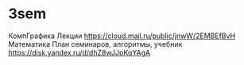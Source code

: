 # 3sem


КомпГрафика Лекции https://cloud.mail.ru/public/jnwW/2EMBEfBvH
Математика План семинаров, алгоритмы, учебник https://disk.yandex.ru/d/dhZ8wJJpKqYAgA
